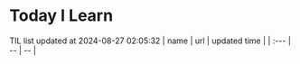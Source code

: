 # Today I Learn 
TIL list updated at 2024-08-27 02:05:32
| name | url | updated time |
| :--- | -- | -- |
